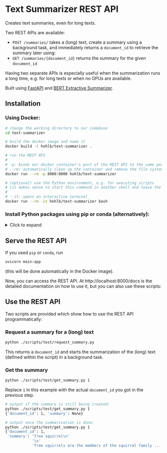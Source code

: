 # Text Summarizer REST API
Creates text summaries, even for long texts. 

Two REST APIs are available:
* `POST /summaries/` takes a (long) text, create a summary using a background task, and immediately returns a `document_id` to retrieve the summary later using:
* `GET /summaries/{document_id}` returns the summary for the given `document_id`

Having two separate APIs is especially useful when the summarization runs a long time, e.g. for long texts or when no GPUs are available.

Built using [FastAPI](https://fastapi.tiangolo.com/) and [BERT Extractive Summarizer](https://github.com/dmmiller612/bert-extractive-summarizer).

## Installation

### Using Docker:
```bash
# change the working directory to our codebase
cd text-summarizer

# build the docker image and name it
docker build -t hohlb/text-summarizer .

# run the REST API
#
# -p: binds our docker container's port of the REST API to the same port (8000) on the host machine
# --rm: automatically clean up the container and remove the file system when the container exits
docker run --rm -p 8000:8000 hohlb/text-summarizer

# (optional) use the Python environment, e.g. for executing scripts
# (it makes sense to start this command in another shell and leave the REST API running via the above command)
#
# --it: opens an interactive terminal
docker run --rm -it hohlb/text-summarizer bash
```

### Install Python packages using pip or conda (alternatively):
<details>
  <summary>Click to expand</summary>

  #### Install packages using pip:
  Python 3.6 or higher is supported.

  ```bash
  # change the working directory to our codebase
  cd text-summarizer

  # create a virtual Python environment in current directory (optional, but recommended)
  python3 -m venv .venv

  # activate the virtual Python environment we just created
  source .venv/bin/activate
  # if you are not using the bash shell, you can take the right command from the table
  # "Command to activate virtual environment" at https://docs.python.org/3/library/venv.html

  # update the virtual environment's package manager
  python3 -m pip install --upgrade pip

  # install the necessary Python packages
  #
  # first, we will install pytorch:
  # the following pytorch installation command worked for my platform, but it is highly recommended to
  # go to https://pytorch.org/ (you need to scroll a bit on that web page) to generate the correct "pip install" command for your platform
  python3 -m pip install torch==1.6.0+cpu torchvision==0.7.0+cpu -f https://download.pytorch.org/whl/torch_stable.html
  # now, we can install the remaining packages:
  python3 -m pip install -r requirements.txt
  ```

  #### Install packages using conda (alternatively):
  ```bash
  # change the working directory to our codebase
  cd text-summarizer

  # update the package (and environment) manager
  conda update conda

  # create a new conda environment in the current directory
  conda create --prefix ./.venv
  conda activate .venv/

  # search for packages on the better maintained "conda-forge" channel before using the default channel
  conda config --env --add channels conda-forge

  # use Python 3.8
  conda install python=3.8

  # install the necessary Python packages
  #
  # first, we will install pytorch:
  # the following pytorch installation command worked for my platform, but it is highly recommended to
  # go to https://pytorch.org/ (you need to scroll a bit on that web page) to generate the correct "pip install" command for your platform
  # (I opted to use the pip packages instead of the conda packages (see the following lines) because it worked better for me)
  python -m pip install torch==1.6.0+cpu torchvision==0.7.0+cpu -f https://download.pytorch.org/whl/torch_stable.html
  # now, we can install the remaining packages:
  python -m pip install -r requirements.txt
  ```

  #### Check if the packages were installated correctly
  ```bash
  python -c "import torch; import transformers; import summarizer; import fastapi; import uvicorn; import multipart; import requests"
  ```

  If you see no (error) messages, the installation went well.

  #### Build the database
  ```bash
  python ./scripts/create_database.py
  ```
  This SQLite database holds the summaries and their `document_id`. You can delete the database at any time and rebuild it using this script.
</details>

## Serve the REST API
If you used `pip` or `conda`, run
```bash
uvicorn main:app
```
(this will be done automatically in the Docker image).

Now, you can access the REST API. At http://localhost:8000/docs is the detailed documentation on how to use it, but you can also use these scripts:

## Use the REST API
Two scripts are provided which show how to use the REST API programmatically:

### Request a summary for a (long) text
```bash
python ./scripts/test/request_summary.py
```

This returns a `document_id` and starts the summarization of the (long) text (defined within the script) in a background task.

### Get the summary
```bash
python ./scripts/test/get_summary.py 1
```

Replace `1` in this example with the actual `document_id` you got in the previous step.

```bash
# output if the summary is still being created:
python ./scripts/test/get_summary.py 1
{'document_id': 1, 'summary': None}

# output once the summarization is done:
python ./scripts/test/get_summary.py 1
{'document_id': 1,
 'summary': 'Tree squirrel\n'
            '\n'
            'Tree squirrels are the members of the squirrel family ...'}

```
